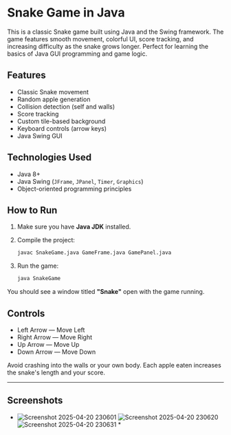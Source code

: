 #  Snake Game in Java

This is a classic Snake game built using Java and the Swing framework. The game features smooth movement, colorful UI, score tracking, and increasing difficulty as the snake grows longer. Perfect for learning the basics of Java GUI programming and game logic.

##  Features

-  Classic Snake movement  
-  Random apple generation  
-  Collision detection (self and walls)  
-  Score tracking  
-  Custom tile-based background  
-  Keyboard controls (arrow keys)  
-  Java Swing GUI

  




##  Technologies Used

- Java 8+
- Java Swing (`JFrame`, `JPanel`, `Timer`, `Graphics`)
- Object-oriented programming principles

##  How to Run

1. Make sure you have **Java JDK** installed.

2. Compile the project:

    ```bash
    javac SnakeGame.java GameFrame.java GamePanel.java
    ```

3. Run the game:

    ```bash
    java SnakeGame
    ```

You should see a window titled **"Snake"** open with the game running.

##  Controls

-  Left Arrow — Move Left  
-  Right Arrow — Move Right  
-  Up Arrow — Move Up  
-  Down Arrow — Move Down  

Avoid crashing into the walls or your own body. Each apple eaten increases the snake's length and your score.

---

##  Screenshots

* ![Screenshot 2025-04-20 230601](https://github.com/user-attachments/assets/2b74d3b2-4273-4511-b4c0-52ebb5d16af1) ![Screenshot 2025-04-20 230620](https://github.com/user-attachments/assets/1832b53c-1e86-426b-b500-c184d4a8d6ee) ![Screenshot 2025-04-20 230631](https://github.com/user-attachments/assets/7b9108f3-fd88-47ca-b9ed-9d3aa6e14e01) *


